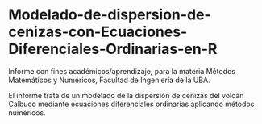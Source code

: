 # Modelado-de-dispersion-de-cenizas-con-Ecuaciones-Diferenciales-Ordinarias-en-R

Informe con fines académicos/aprendizaje, para la materia Métodos Matemáticos y Numéricos, Facultad de Ingeniería de la UBA.

El informe trata de un modelado de la dispersión de cenizas del volcán Calbuco mediante ecuaciones diferenciales ordinarias aplicando métodos numéricos.
